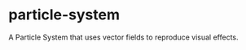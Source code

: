 particle-system
===============

A Particle System that uses vector fields to reproduce visual effects.
